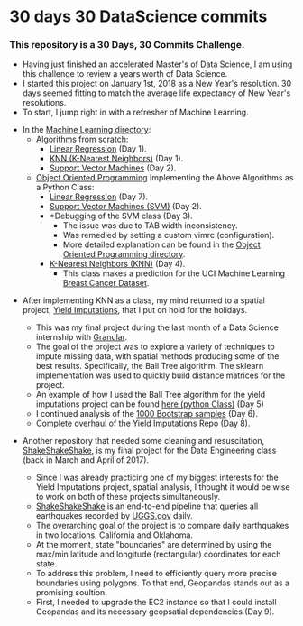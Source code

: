 # 30 days 30 DataScience commits
### This repository is a 30 Days, 30 Commits Challenge. 
- Having just finished an accelerated Master's of Data Science, I am using this challenge to review a years worth of Data Science.
- I started this project on January 1st, 2018 as a New Year's resolution. 30 days seemed fitting to match the average life expectancy of New Year's resolutions.
- To start, I jump right in with a refresher of Machine Learning. 
+ In the [Machine Learning directory](machine_learning/): 
	+ Algorithms from scratch: 
		+ [Linear Regression](machine_learning/lin_reg/) (Day 1).
		+ [KNN (K-Nearest Neighbors)](machine_learning/knn/) (Day 1).
		+ [Support Vector Machines](machine_learning/svm/) (Day 2).
	+ [Object Oriented Programming](machine_learning/oop/) Implementing the Above Algorithms as a Python Class:
        + [Linear Regression](machine_learning/oop/linregclass.py) (Day 7).
		+ [Support Vector Machines (SVM)](machine_learning/oop/svm.py) (Day 2).
        + *Debugging of the SVM class (Day 3).
            + The issue was due to TAB width inconsistency. 
            + Was remedied by setting a custom vimrc (configuration).
            + More detailed explanation can be found in the [Object Oriented Programming directory](machine_learning/oop/).
        + [K-Nearest Neighbors (KNN)](machine_learning/oop/knn.py) (Day 4).
            + This class makes a prediction for the UCI Machine Learning [Breast Cancer Dataset](machine_learning/datasets/citation.txt).

- After implementing KNN as a class, my mind returned to a spatial project, [Yield Imputations](https://github.com/adamszabunio/yield_imputations), that I put on hold for the holidays.
    + This was my final project during the last month of a Data Science internship with [Granular](www.granular.ag).
    + The goal of the project was to explore a variety of techniques to impute missing data, with spatial methods producing some of the best results. Specifically, the Ball Tree algorithm. The sklearn implementation was used to quickly build distance matrices for the project.
    + An example of how I used the Ball Tree algorithm for the yield imputations project can be found [here (python Class)](https://github.com/adamszabunio/yield_imputations/blob/master/spatial_lookup.py) (Day 5) 
    + I continued analysis of the [1000 Bootstrap samples](https://github.com/adamszabunio/yield_imputations/blob/master/bootstrap/) (Day 6).
    + Complete overhaul of the Yield Imputations Repo (Day 8).

- Another repository that needed some cleaning and resuscitation, [ShakeShakeShake](https://github.com/adamszabunio/ShakeShakeShake), is my final project for the Data Engineering class (back in March and April of 2017). 
    + Since I was already practicing one of my biggest interests for the Yield Imputations project, spatial analysis, I thought it would be wise to work on both of these projects simultaneously. 
    + [ShakeShakeShake](https://github.com/adamszabunio/ShakeShakeShake) is an end-to-end pipeline that queries all earthquakes recorded by [UGGS.gov](https://earthquake.usgs.gov) daily. 
    + The overarching goal of the project is to compare daily earthquakes in two locations, California and Oklahoma.
    + At the moment, state "boundaries" are determined by using the max/min latitude and longitude (rectangular) coordinates for each state.
    + To address this problem, I need to efficiently query more precise boundaries using polygons. To that end, Geopandas stands out as a promising soultion. 
    + First, I needed to upgrade the EC2 instance so that I could install Geopandas and its necessary geopsatial dependencies (Day 9).

